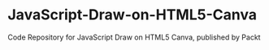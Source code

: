 # JavaScript-Draw-on-HTML5-Canva
Code Repository for JavaScript Draw on HTML5 Canva, published by Packt
